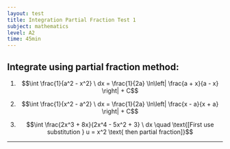 ```yaml
---
layout: test
title: Integration Partial Fraction Test 1
subject: mathematics
level: A2
time: 45min
---
```


## Integrate using partial fraction method:
1) $$\int \frac{1}{a^2 - x^2} \ dx = \frac{1}{2a} \ln\left| \frac{a + x}{a - x} \right| + C$$

2) $$\int \frac{1}{x^2 - a^2} \ dx = \frac{1}{2a} \ln\left| \frac{x - a}{x + a} \right| + C$$

3) $$\int \frac{2x^3 + 8x}{2x^4 - 5x^2 + 3} \ dx \quad \text{[First use substitution } u = x^2 \text{ then partial fraction]}$$

---